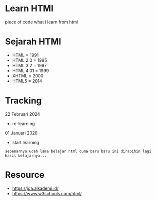 # Learn HTMl
piece of code what i learn from html

# Sejarah HTMl
- HTML = 1991
- HTML 2.0 = 1995
- HTML 3.2 = 1997
- HTML 4.01 = 1999
- XHTML = 2000
- HTML5 = 2014

# Tracking

22 Februari 2024
- re-learning

01 Januari 2020
- start learning

```
sebenarnya udah lama belajar html cuma baru baru ini dirapihin lagi hasil belajarnya...
```

# Resource
- https://jda.alkademi.id/
- https://www.w3schools.com/html/